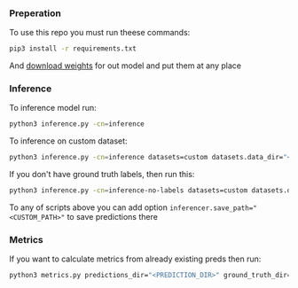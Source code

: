 ### Preperation

To use this repo you must run theese commands:
```bash
pip3 install -r requirements.txt
```
And [download weights](https://github.com/Anuiel/dla-hw2/releases/tag/weights) for out model and put them at any place

### Inference

To inference model run:
```bash
python3 inference.py -cn=inference
```

To inference on custom dataset:
```bash
python3 inference.py -cn=inference datasets=custom datasets.data_dir="<PATH_TO_DATA>"
```

If you don't have ground truth labels, then run this:
```bash
python3 inference.py -cn=inference-no-labels datasets=custom datasets.data_dir="<PATH_TO_DATA>"
```

To any of scripts above you can add option `inferencer.save_path="<CUSTOM_PATH>"` to save predictions there

### Metrics

If you want to calculate metrics from already existing preds then run:
```bash
python3 metrics.py predictions_dir="<PREDICTION_DIR>" ground_truth_dir="<GROUND_TRUTH_DIR>"
``` 
